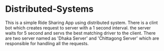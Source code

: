 # Distributed-Systems

This is a simple Ride Sharing App using distributed system. There is a clint bot which creates request to server with a 1 second interval. the server waits for 5 second and servs the best matching driver to the client. There are two server named as 'Dhaka Server' and 'Chittagong Server' which are responsible for handling all the requests.
